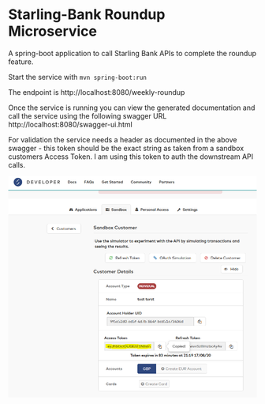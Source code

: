 # Starling-Bank Roundup Microservice
A spring-boot application to call Starling Bank APIs to complete the roundup feature. 

Start the service with `mvn spring-boot:run`

The endpoint is http://localhost:8080/weekly-roundup

Once the service is running you can view the generated documentation and call the service using the following swagger URL http://localhost:8080/swagger-ui.html

For validation the service needs a header as documented in the above swagger - this token should be the exact string as taken from a sandbox customers Access Token. I am using this token to auth the downstream API calls.

![header](header.png)
